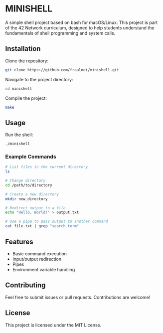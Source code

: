 # MINISHELL

A simple shell project based on bash for macOS/Linux. This project is part of the 42 Network curriculum, designed to help students understand the fundamentals of shell programming and system calls.

## Installation

Clone the repository:

```bash
git clone https://github.com/fraalmei/minishell.git
```

Navigate to the project directory:

```bash
cd minishell
```

Compile the project:

```bash
make
```

## Usage

Run the shell:

```bash
./minishell
```

### Example Commands

```bash
# List files in the current directory
ls

# Change directory
cd /path/to/directory

# Create a new directory
mkdir new_directory

# Redirect output to a file
echo "Hello, World!" > output.txt

# Use a pipe to pass output to another command
cat file.txt | grep "search_term"
```

## Features

- Basic command execution
- Input/output redirection
- Pipes
- Environment variable handling

## Contributing

Feel free to submit issues or pull requests. Contributions are welcome!

## License

This project is licensed under the MIT License.

